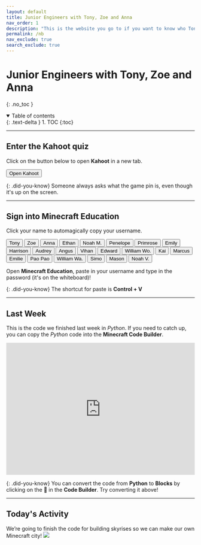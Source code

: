 ```yaml
---
layout: default
title: Junior Engineers with Tony, Zoe and Anna
nav_order: 1
description: "This is the website you go to if you want to know who Tony Le is." 
permalink: /nb
nav_exclude: true
search_exclude: true
---
```


# Junior Engineers with Tony, Zoe and Anna
{: .no_toc }

<details open markdown="block">
  <summary>
    Table of contents
  </summary>
  {: .text-delta }
1. TOC
{:toc}
</details>

---

## Enter the Kahoot quiz
Click on the button below to open **Kahoot** in a new tab.

<a href="https://kahoot.it" target="_blank"><button class="btn btn-purple">Open Kahoot</button></a>

{: .did-you-know}
Someone always asks what the game pin is, even though it's up on the screen.

---

## Sign into Minecraft Education
Click your name to automagically copy your username.

<div id="roll">
  <button class="btn mr-4 mb-4" id="instructor23">Tony</button>
  <button class="btn mr-4 mb-4" id="instructor23">Zoe</button>
  <button class="btn mr-4 mb-4" id="instructor23">Anna</button>
  <button class="btn mr-4 mb-4" id="junior1">Ethan</button>
  <button class="btn mr-4 mb-4" id="junior2">Noah M.</button>
  <button class="btn mr-4 mb-4" id="junior3">Penelope</button>
  <button class="btn mr-4 mb-4" id="junior4">Primrose</button>
  <button class="btn mr-4 mb-4" id="junior5">Emily</button>
  <button class="btn mr-4 mb-4" id="junior6">Harrison</button>
  <button class="btn mr-4 mb-4" id="junior7">Audrey</button>
  <button class="btn mr-4 mb-4" id="junior8">Angus</button>
  <button class="btn mr-4 mb-4" id="junior9">Vihan</button>
  <button class="btn mr-4 mb-4" id="junior10">Edward</button>
  <button class="btn mr-4 mb-4" id="junior11">William Wo.</button>
  <button class="btn mr-4 mb-4" id="junior12">Kai</button>
  <button class="btn mr-4 mb-4" id="junior13">Marcus</button>
  <button class="btn mr-4 mb-4" id="junior14">Emilie</button>
  <button class="btn mr-4 mb-4" id="junior15">Pao Pao</button>
  <button class="btn mr-4 mb-4" id="junior16">William Wa.</button>
  <button class="btn mr-4 mb-4" id="junior17">Simo</button>
  <button class="btn mr-4 mb-4" id="junior18">Mason</button>
  <button class="btn mr-4 mb-4" id="junior19">Noah V.</button>
  <!--
  <button class="btn mr-4 mb-4" id="junior20">Spare 1</button>
  <button class="btn mr-4 mb-4" id="junior21">Spare 2</button>
  -->
</div>

Open **Minecraft Education**, paste in your username and type in the password (it's on the whiteboard)!

{: .did-you-know}
The shortcut for paste is **Control + V**

---

## Last Week
This is the code we finished last week in *Python*. If you need to catch up, you can copy the *Python* code into the **Minecraft Code Builder**.

<div style="position:relative;height:0;padding-bottom:70%;overflow:hidden;"><iframe style="position:absolute;top:0;left:0;width:100%;height:100%;" src="https://minecraft.makecode.com/#pub:_d6PcmiFMhTz8" frameborder="0" sandbox="allow-popups allow-forms allow-scripts allow-same-origin"></iframe></div>

{: .did-you-know}
You can convert the code from **Python** to **Blocks** by clicking on the 🧩 in the **Code Builder**. Try converting it above!

---

## Today's Activity
We’re going to finish the code for building skyrises so we can make our own Minecraft city!
![](https://static.planetminecraft.com/files/resource_media/screenshot/1834/2018-08-23-17-51-14-copy-1535046684.png)

<script>
  const sortList = list => [...list].sort((a, b) => {
    const A = a.textContent, B = b.textContent;
    return (A < B) ? -1 : (A > B) ? 1 : 0;
  });

  window.addEventListener("load", function() {
    const ul = document.getElementById("roll");
    const list = ul.querySelectorAll("button");
    ul.append(...sortList(list));
  });
</script>
<script>
  var domain = "@jnreng.onmicrosoft.com";
  var roll = document.getElementById("roll");
  roll.addEventListener("click", function(event) {
    if (event.target.nodeName == "BUTTON") {
      var button = event.target;
      navigator.clipboard.writeText(button.id + domain);
      for (let i = 0; i < roll.children.length; i++) {
        let student = roll.children[i];
        student.classList.remove("btn-purple");
      };
      button.classList.add("btn-purple");
    };
  });
</script>

